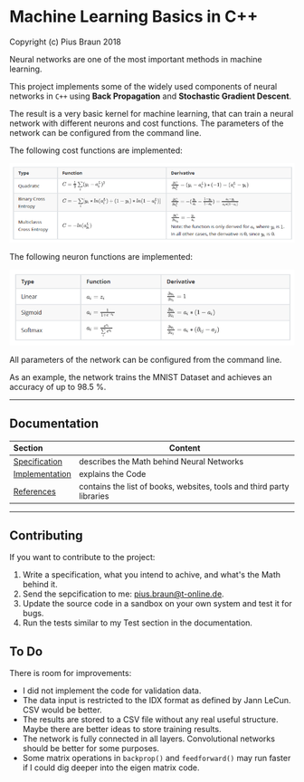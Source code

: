 # Machine Learning Basics in C++

Copyright (c) Pius Braun 2018

Neural networks are one of the most important methods in machine learning.

This project implements some of the widely used components of neural networks in `C++` using **Back Propagation** and **Stochastic Gradient Descent**. 

The result is a very basic kernel for machine learning, that can train a neural network with different neurons and cost functions. The parameters of the network can be configured from the command line.

The following cost functions are implemented:

![](CostFunctions.PNG)

The following neuron functions are implemented:

![](NeuronFunctions.PNG)

All parameters of the network can be configured from the command line.

As an example, the network trains the MNIST Dataset and achieves an accuracy of up to 98.5 %.

-----



## Documentation

| Section                                   | Content                                                      |
| :---------------------------------------- | ------------------------------------------------------------ |
| [Specification](docs/Specification.pdf)   | describes the Math behind Neural Networks                    |
| [Implementation](docs/Implementation.pdf) | explains the Code                                            |
| [References](docs/References.pdf)         | contains the list of books, websites, tools and third party libraries |

-----



## Contributing

If you want to contribute to the project:

1. Write a specification, what you intend to achive, and what's the Math behind it.
2. Send the sepcification to me: pius.braun@t-online.de.
3. Update the source code in a sandbox on your own system and test it for bugs.
4. Run the tests similar to my Test section in the documentation.



## To Do

There is room for improvements:

- I did not implement the code for validation data.
- The data input is restricted to the IDX format as defined by Jann LeCun. CSV would be better.
- The results are stored to a CSV file without any real useful structure. Maybe there are better ideas to store training results.
- The network is fully connected in all layers. Convolutional networks should be better for some purposes.
- Some matrix operations in `backprop()` and `feedforward()` may run faster if I could dig deeper into the eigen matrix code.


